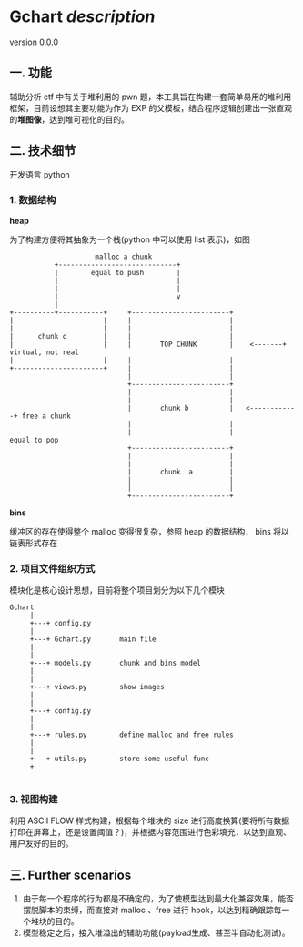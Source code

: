 # Gchart *description* 

version 0.0.0

## 一. 功能

辅助分析 ctf 中有关于堆利用的 pwn 题，本工具旨在构建一套简单易用的堆利用框架，目前设想其主要功能为作为 EXP 的父模板，结合程序逻辑创建出一张直观的**堆图像**，达到堆可视化的目的。

## 二. 技术细节

开发语言 python

### 1. 数据结构


**heap**

为了构建方便将其抽象为一个栈(python 中可以使用 list 表示)，如图

```
                     malloc a chunk
           +-----------------------------+
           |        equal to push        |
           |                             |
           |                             |
           |                             v
           |
+----------+-----------+     +------------------------+
|                      |     |                        |
|                      |     |                        |
|      chunk c         |     |                        |
|                      |     |       TOP CHUNK        |    <-------+  virtual, not real
|                      |     |                        |
+----------------------+     |                        |
                             |                        |
                             +------------------------+
                             |                        |
                             |                        |
                             |       chunk b          |   <------------+ free a chunk
                             |                        |
                             |                        |                  equal to pop
                             +------------------------+
                             |                        |
                             |                        |
                             |       chunk  a         |
                             |                        |
                             |                        |
                             +------------------------+

```



**bins**

缓冲区的存在使得整个 malloc 变得很复杂，参照 heap 的数据结构， bins 将以链表形式存在



### 2. 项目文件组织方式

模块化是核心设计思想，目前将整个项目划分为以下几个模块

```
Gchart
     |
     +---+ config.py
     |
     +---+ Gchart.py       main file
     |
     |
     +---+ models.py       chunk and bins model
     |
     |
     +---+ views.py        show images
     |
     |
     +---+ config.py
     |
     |
     +---+ rules.py        define malloc and free rules
     |
     |
     +---+ utils.py        store some useful func
     +
     
```



### 3. 视图构建

利用 ASCII FLOW 样式构建，根据每个堆块的 size 进行高度换算(要将所有数据打印在屏幕上，还是设置阈值？)，并根据内容范围进行色彩填充，以达到直观、用户友好的目的。





## 三. Further scenarios

1. 由于每一个程序的行为都是不确定的，为了使模型达到最大化兼容效果，能否摆脱脚本的束缚，而直接对 malloc 、free 进行 hook，以达到精确跟踪每一个堆块的目的。
2. 模型稳定之后，接入堆溢出的辅助功能(payload生成、甚至半自动化测试)。
